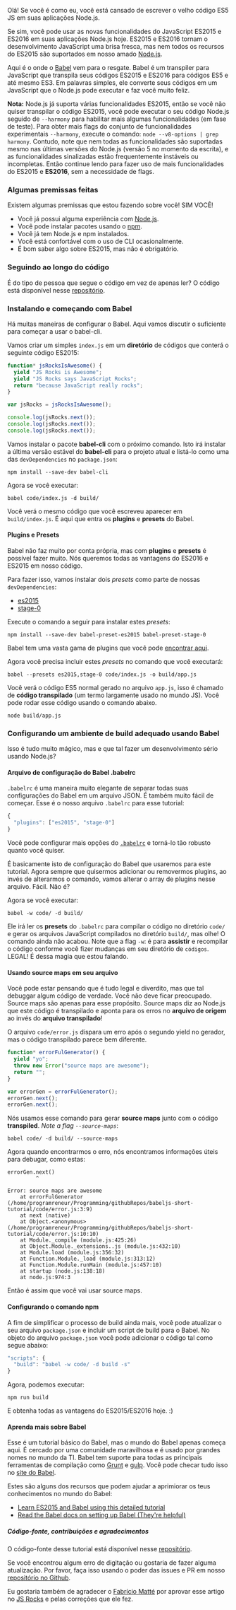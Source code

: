 <!--
layout: post
title: Configurando Babel 6 para Node.js
date: 2016-01-04T02:39:18.811Z
comments: true
published: true
keywords: JavaScript, Node.js, ES2015, Babel, transpiler
description: Tutorial de configuração do Babel para Node.js para desenvolver rapidamente
categories: ES2015, Babel, node.js
authorName: Hannan Ali
authorLink: https://abdulhannanali.github.io
authorPicture: //s.gravatar.com/avatar/89e5f7614cb88cd573359a953a09aa6e?s=80
-->
Olá! Se você é como eu, você está cansado de escrever o velho código ES5 JS em suas aplicações Node.js.

Se sim, você pode usar as novas funcionalidades do JavaScript ES2015 e ES2016 em suas aplicações Node.js hoje. ES2015 e ES2016 tornam o desenvolvimento JavaScript uma brisa fresca, mas nem todos os recursos do ES2015 são suportados em nosso amado [Node.js](https://nodejs.org).

Aqui é o onde o [Babel](https://babeljs.io) vem para o resgate. Babel é um transpiler para JavaScript que transpila seus códigos ES2015 e ES2016 para códigos ES5 e até mesmo ES3. Em palavras simples, ele converte seus códigos em um JavaScript que o Node.js pode executar e faz você muito feliz.
<!--more-->

**Nota:** Node.js já suporta várias funcionalidades ES2015, então se você não quiser transpilar o código ES2015, você pode executar o seu código Node.js seguido de `--harmony` para habilitar mais algumas funcionalidades (em fase de teste). Para obter mais flags do conjunto de funcionalidades experimentais `--harmony`, execute o comando: `node --v8-options | grep harmony`. Contudo, note que nem todas as funcionalidades são suportadas mesmo nas últimas versões do Node.js (versão 5 no momento da escrita), e as funcionalidades sinalizadas estão frequentemente instáveis ou incompletas. Então continue lendo para fazer uso de mais funcionalidades do ES2015 e **ES2016**, sem a necessidade de flags.

### Algumas premissas feitas
Existem algumas premissas que estou fazendo sobre você! SIM VOCÊ!
- Você já possui alguma experiência com [Node.js](https://nodejs.org).
- Você pode instalar pacotes usando o [npm](https://www.npmjs.com/).
- Você já tem Node.js e npm instalados.
- Você está confortável com o uso de CLI ocasionalmente.
- É bom saber algo sobre ES2015, mas não é obrigatório.

### Seguindo ao longo do código
É do tipo de pessoa que segue o código em vez de apenas ler? O código está disponível nesse [repositório](https://github.com/abdulhannanali/babel-configuration-tutorial).

### Instalando e começando com Babel
Há muitas maneiras de configurar o Babel. Aqui vamos discutir o suficiente para começar a usar o babel-cli.

Vamos criar um simples `index.js` em um **diretório** de códigos que conterá o seguinte código ES2015:
```javascript
function* jsRocksIsAwesome() {
  yield "JS Rocks is Awesome";
  yield "JS Rocks says JavaScript Rocks";
  return "because JavaScript really rocks";
}

var jsRocks = jsRocksIsAwesome();

console.log(jsRocks.next());
console.log(jsRocks.next());
console.log(jsRocks.next());
```

Vamos instalar o pacote **babel-cli** com o próximo comando. Isto irá instalar a última versão estável do **babel-cli** para o projeto atual e listá-lo como uma das `devDependencies` no `package.json`:
```
npm install --save-dev babel-cli
```

Agora se você executar:
```
babel code/index.js -d build/
```

Você verá o mesmo código que você escreveu aparecer em `build/index.js`. É aqui que entra os **plugins** e **presets** do Babel. 

#### Plugins e Presets

Babel não faz muito por conta própria, mas com **plugins** e **presets** é possível fazer muito. Nós queremos todas as vantagens do ES2016 e ES2015 em nosso código.

Para fazer isso, vamos instalar dois *presets* como parte de nossas `devDependencies`:
- [es2015](https://babeljs.io/docs/plugins/preset-es2015/)
- [stage-0](https://babeljs.io/docs/plugins/preset-stage-0/)

Execute o comando a seguir para instalar estes *presets*:
```
npm install --save-dev babel-preset-es2015 babel-preset-stage-0
```
Babel tem uma vasta gama de plugins que você pode [encontrar aqui](https://babeljs.io/docs/plugins/).

Agora você precisa incluir estes *presets* no comando que você executará:
```
babel --presets es2015,stage-0 code/index.js -o build/app.js
```

Você verá o código ES5 normal gerado no arquivo `app.js`, isso é chamado de **código transpilado** (um termo largamente usado no mundo JS). Você pode rodar esse código usando o comando abaixo.
```
node build/app.js
```

### Configurando um ambiente de build adequado usando Babel
Isso é tudo muito mágico, mas e que tal fazer um desenvolvimento sério usando Node.js? 

#### Arquivo de configuração do Babel .babelrc
`.babelrc` é uma maneira muito elegante de separar todas suas configurações do Babel em um arquivo JSON. É também muito fácil de começar. Esse é o nosso arquivo `.babelrc` para esse tutorial:
```javascript
{
  "plugins": ["es2015", "stage-0"]
}
```

Você pode configurar mais opções do [`.babelrc`](http://babeljs.io/docs/usage/options/) e torná-lo tão robusto quanto você quiser.

É basicamente isto de configuração do Babel que usaremos para este tutorial. Agora sempre que quisermos adicionar ou removermos plugins, ao invés de alterarmos o comando, vamos alterar o array de plugins nesse arquivo. Fácil. Não é?

Agora se você executar:
```
babel -w code/ -d build/
```
Ele irá ler os **presets** do `.babelrc` para compilar o código no diretório `code/` e gerar os arquivos JavaScript compilados no diretório `build/`, mas olhe! O comando ainda não acabou. Note que a flag `-w`: é para **assistir** e recompilar o código conforme você fizer mudanças em seu diretório de `códigos`. LEGAL! É dessa magia que estou falando.

#### Usando source maps em seu arquivo
Você pode estar pensando que é tudo legal e diverdito, mas que tal debuggar algum código de verdade. Você não deve ficar preocupado. Source maps são apenas para esse propósito. Source maps diz ao Node.js que este código é transpilado e aponta para os erros no **arquivo de origem** ao invés do **arquivo transpilado**!

O arquivo `code/error.js` dispara um erro após o segundo yield no gerador, mas o código transpilado parece bem diferente.
```javascript
function* errorFulGenerator() {
  yield "yo";
  throw new Error("source maps are awesome");
  return "";
}

var errorGen = errorFulGenerator();
errorGen.next();
errorGen.next();
```

Nós usamos esse comando para gerar **source maps** junto com o código **transpiled**. *Note a flag `--source-maps`*:
```
babel code/ -d build/ --source-maps
```

Agora quando encontrarmos o erro, nós encontramos informações úteis para debugar, como estas:
```
errorGen.next()
         ^

Error: source maps are awesome
    at errorFulGenerator (/home/programreneur/Programming/githubRepos/babeljs-short-tutorial/code/error.js:3:9)
    at next (native)
    at Object.<anonymous> (/home/programreneur/Programming/githubRepos/babeljs-short-tutorial/code/error.js:10:10)
    at Module._compile (module.js:425:26)
    at Object.Module._extensions..js (module.js:432:10)
    at Module.load (module.js:356:32)
    at Function.Module._load (module.js:313:12)
    at Function.Module.runMain (module.js:457:10)
    at startup (node.js:138:18)
    at node.js:974:3
```
Então é assim que você vai usar source maps.

#### Configurando o comando npm
A fim de simplificar o processo de build ainda mais, você pode atualizar o seu arquivo `package.json` e incluir um script de build para o Babel. No objeto do arquivo `package.json` você pode adicionar o código tal como segue abaixo:
```javascript
"scripts": {
  "build": "babel -w code/ -d build -s"
}
```
Agora, podemos executar:
```
npm run build
```
E obtenha todas as vantagens do ES2015/ES2016 hoje. :)

#### Aprenda mais sobre Babel
Esse é um tutorial básico do Babel, mas o mundo do Babel apenas começa aqui. É cercado por uma comunidade maravilhosa e é usado por grandes nomes no mundo da TI. Babel tem suporte para todas as principais ferramentas de compilação como [Grunt](https://www.npmjs.com/package/grunt-babel) e [gulp](https://npmjs.org/package/gulp-babel/). Você pode checar tudo isso no [site do Babel](https://babeljs.io/docs/setup/).

Estes são alguns dos recursos que podem ajudar a aprimiorar os teus conhecimentos no mundo do Babel:
- [Learn ES2015 and Babel using this detailed tutorial](http://ccoenraets.github.io/es6-tutorial/index.html)
- [Read the Babel docs on setting up Babel (They're helpful)](https://babeljs.io/docs/setup/)

##### Código-fonte, contribuições e agradecimentos
O código-fonte desse tutorial está disponível nesse [repositório](https://github.com/abdulhannanali/babel-configuration-tutorial).

Se você encontrou algum erro de digitação ou gostaria de fazer alguma atualização. Por favor, faça isso usando o poder das issues e PR em nosso [repositório no Github](https://github.com/abdulhannanali/babel-configuration-tutorial).

Eu gostaria também de agradecer o [Fabrício Matté](http://ultcombo.js.org/) por aprovar esse artigo no [JS Rocks](https://github.com/JSRocksHQ/jsrockshq.github.io/) e pelas correções que ele fez.
